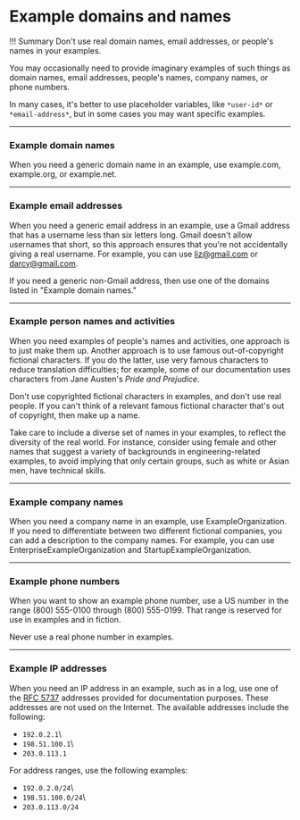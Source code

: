 # **Example domains and names**

!!! Summary 
    Don't use real domain names, email addresses, or people's names in your examples.

You may occasionally need to provide imaginary examples of such things as domain names, email addresses, people's names, company names, or phone numbers.

In many cases, it's better to use placeholder variables, like `*user-id*` or `*email-address*`, but in some cases you may want specific examples.

___

### **Example domain names**

When you need a generic domain name in an example, use example.com, example.org, or example.net.

___

### **Example email addresses**

When you need a generic email address in an example, use a Gmail address that has a username less than six letters long. Gmail doesn't allow usernames that short, so this approach ensures that you're not accidentally giving a real username. For example, you can use liz@gmail.com or darcy@gmail.com.

If you need a generic non-Gmail address, then use one of the domains listed in "Example domain names."

___

### **Example person names and activities**

When you need examples of people's names and activities, one approach is to just make them up. Another approach is to use famous out-of-copyright fictional characters. If you do the latter, use very famous characters to reduce translation difficulties; for example, some of our documentation uses characters from Jane Austen's *Pride and Prejudice*.

Don't use copyrighted fictional characters in examples, and don't use real people. If you can't think of a relevant famous fictional character that's out of copyright, then make up a name.

Take care to include a diverse set of names in your examples, to reflect the diversity of the real world. For instance, consider using female and other names that suggest a variety of backgrounds in engineering-related examples, to avoid implying that only certain groups, such as white or Asian men, have technical skills.

___

### **Example company names**

When you need a company name in an example, use ExampleOrganization. If you need to differentiate between two different fictional companies, you can add a description to the company names. For example, you can use EnterpriseExampleOrganization and StartupExampleOrganization.

___

### **Example phone numbers**

When you want to show an example phone number, use a US number in the range (800) 555-0100 through (800) 555-0199. That range is reserved for use in examples and in fiction.

Never use a real phone number in examples.

___

### **Example IP addresses**

When you need an IP address in an example, such as in a log, use one of the [RFC 5737](https://tools.ietf.org/html/rfc5737) addresses provided for documentation purposes. These addresses are not used on the Internet. The available addresses include the following:

-   `192.0.2.1`\
-   `198.51.100.1`\
-   `203.0.113.1`

For address ranges, use the following examples:

-   `192.0.2.0/24`\
-   `198.51.100.0/24`\
-   `203.0.113.0/24`